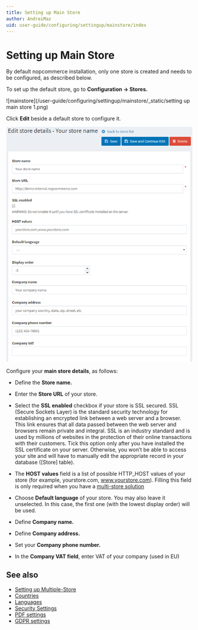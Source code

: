```yaml
---
title: Setting up Main Store
author: AndreiMaz
uid: user-guide/configuring/settingup/mainstore/index
---
```

# Setting up Main Store

By default nopcommerce installation, only one store is created and needs to be configured, as described below.

To set up the default store, go to **Configuration → Stores.**

![mainstore](/user-guide/configuring/settingup/mainstore/_static/setting up main store 1.png)

Click **Edit** beside a default store to configure it.

![editstore](/user-guide/configuring/settingup/mainstore/_static/Store-Edit.png)

Configure your **main store details**, as follows:

* Define the **Store name.**

* Enter the **Store URL** of your store.

* Select the **SSL enabled** checkbox if your store is SSL secured. SSL (Secure Sockets Layer) is the standard security technology for establishing an encrypted link between a web server and a browser. This link ensures that all data passed between the web server and browsers remain private and integral. SSL is an industry standard and is used by millions of websites in the protection of their online transactions with their customers. Tick this option only after you have installed the SSL certificate on your server. Otherwise, you won’t be able to access your site and will have to manually edit the appropriate record in your database ([Store] table).

* The **HOST values** field is a list of possible HTTP_HOST values of your store (for example, yourstore.com, www.yourstore.com). Filling this field is only required when you have a [multi-store solution](xref:user-guide/configuring/settingup/mainstore/multiple-stores)

* Choose **Default language** of your store. You may also leave it unselected. In this case, the first one (with the lowest display order) will be used.

* Define **Company name.**

* Define **Company address.**

* Set your **Company phone number.**

* In the **Company VAT field**, enter VAT of your company (used in EU)

## See also

- [Setting up Multiple-Store](xref:user-guide/configuring/settingup/mainstore/multiple-stores)
- [Countries](xref:user-guide/configuring/settingup/mainstore/countries)
- [Languages](xref:user-guide/configuring/settingup/mainstore/languages)
- [Security Settings](xref:user-guide/configuring/settingup/mainstore/security-settings)
- [PDF settings](xref:user-guide/configuring/settingup/mainstore/pdf-settings)
- [GDPR settings](xref:user-guide/configuring/settingup/mainstore/gdpr-settings)
